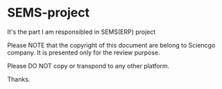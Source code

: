 SEMS-project
============

It's the part I am responsibled in SEMS(ERP) project

Please NOTE that the copyright of this document are belong to Sciencgo company.
It is presented only for the review purpose. 

Please DO NOT copy or transpond to any other platform.

Thanks.
